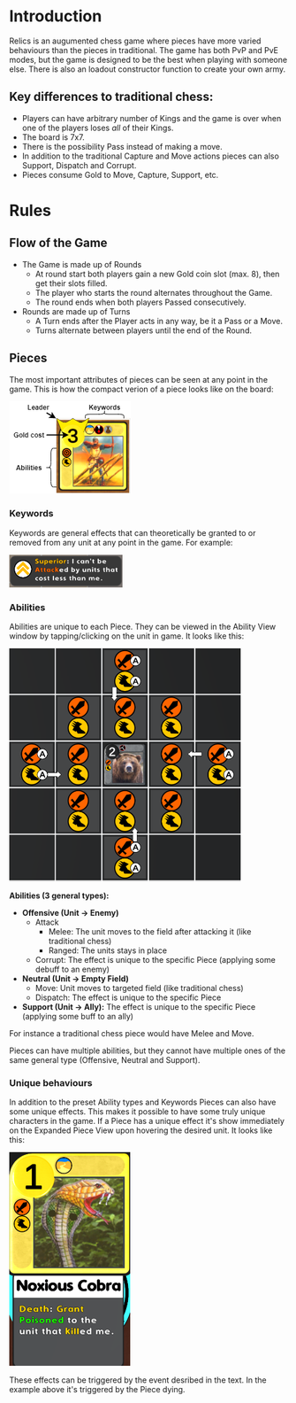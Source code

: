 # Introduction

Relics is an augumented chess game where pieces have more varied behaviours than the pieces in traditional. The game has both PvP and PvE modes, but the game is designed to be the best when playing with someone else. There is also an loadout constructor function to create your own army.

## Key differences to traditional chess:
* Players can have arbitrary number of Kings and the game is over when one of the players loses _all_ of their Kings.
* The board is 7x7.
* There is the possibility Pass instead of making a move.
* In addition to the traditional Capture and Move actions pieces can also Support, Dispatch and Corrupt.
* Pieces consume Gold to Move, Capture, Support, etc.

# Rules

## Flow of the Game
* The Game is made up of Rounds
  * At round start both players gain a new Gold coin slot (max. 8), then get their slots filled.
  * The player who starts the round alternates throughout the Game.
  * The round ends when both players Passed consecutively.
* Rounds are made up of Turns
  * A Turn ends after the Player acts in any way, be it a Pass or a Move.
  * Turns alternate between players until the end of the Round.

## Pieces
The most important attributes of pieces can be seen at any point in the game. This is how the compact verion of a piece looks like on the board:

![Legend](exp.png)

### Keywords
Keywords are general effects that can theoretically be granted to or removed from any unit at any point in the game. For example:

![Legend](example_keyword.png)

### Abilities
Abilities are unique to each Piece. They can be viewed in the Ability View window by tapping/clicking on the unit in game. It looks like this:

![Legend](ability_view.png)

**Abilities (3 general types):**
* **Offensive (Unit -> Enemy)** 
  * Attack
    * Melee: The unit moves to the field after attacking it (like traditional chess)
    * Ranged: The units stays in place 
  * Corrupt: The effect is unique to the specific Piece (applying some debuff to an enemy) 
* **Neutral (Unit -> Empty Field)**
  * Move: Unit moves to targeted field (like traditional chess)
  * Dispatch: The effect is unique to the specific Piece
* **Support (Unit -> Ally):** The effect is unique to the specific Piece (applying some buff to an ally)

For instance a traditional chess piece would have Melee and Move.

Pieces can have multiple abilities, but they cannot have multiple ones of the same general type (Offensive, Neutral and Support).

### Unique behaviours
In addition to the preset Ability types and Keywords Pieces can also have some unique effects. This makes it possible to have some truly unique characters in the game. If a Piece has a unique effect it's show immediately on the Expanded Piece View upon hovering the desired unit. It looks like this:

![Legend](expanded_view.png)

These effects can be triggered by the event desribed in the text. In the example above it's triggered by the Piece dying.
